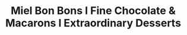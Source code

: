 ---
title: "Miel Bon Bons I Fine Chocolate & Macarons l Extraordinary Desserts"
url: /durham/miel-bon-bons-i-fine-chocolate-und-macarons-l-extraordinary-desserts/
shop: Bäckerei
---